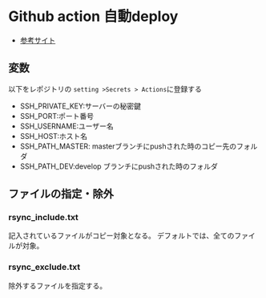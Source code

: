 # Github action 自動deploy
- [参考サイト](https://kahoo.blog/github-actions-php-deploy/)

## 変数
以下をレポジトリの `setting >Secrets > Actions`に登録する

- SSH_PRIVATE_KEY:サーバーの秘密鍵
- SSH_PORT:ポート番号
- SSH_USERNAME:ユーザー名
- SSH_HOST:ホスト名
- SSH_PATH_MASTER: masterブランチにpushされた時のコピー先のフォルダ
- SSH_PATH_DEV:develop ブランチにpushされた時のフォルダ

## ファイルの指定・除外
### rsync_include.txt
記入されているファイルがコピー対象となる。
デフォルトでは、全てのファイルが対象。

### rsync_exclude.txt
除外するファイルを指定する。
